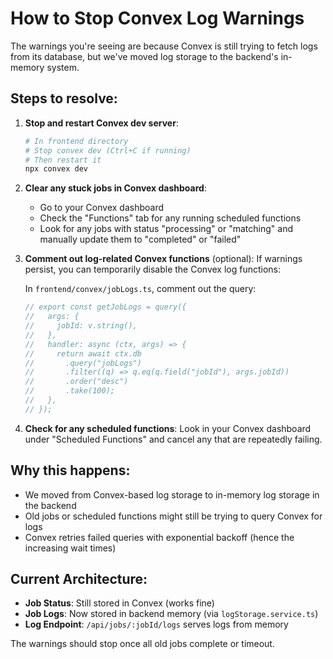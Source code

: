 # How to Stop Convex Log Warnings

The warnings you're seeing are because Convex is still trying to fetch logs from its database, but we've moved log storage to the backend's in-memory system.

## Steps to resolve:

1. **Stop and restart Convex dev server**:
   ```bash
   # In frontend directory
   # Stop convex dev (Ctrl+C if running)
   # Then restart it
   npx convex dev
   ```

2. **Clear any stuck jobs in Convex dashboard**:
   - Go to your Convex dashboard
   - Check the "Functions" tab for any running scheduled functions
   - Look for any jobs with status "processing" or "matching" and manually update them to "completed" or "failed"

3. **Comment out log-related Convex functions** (optional):
   If warnings persist, you can temporarily disable the Convex log functions:
   
   In `frontend/convex/jobLogs.ts`, comment out the query:
   ```typescript
   // export const getJobLogs = query({
   //   args: {
   //     jobId: v.string(),
   //   },
   //   handler: async (ctx, args) => {
   //     return await ctx.db
   //       .query("jobLogs")
   //       .filter((q) => q.eq(q.field("jobId"), args.jobId))
   //       .order("desc")
   //       .take(100);
   //   },
   // });
   ```

4. **Check for any scheduled functions**:
   Look in your Convex dashboard under "Scheduled Functions" and cancel any that are repeatedly failing.

## Why this happens:

- We moved from Convex-based log storage to in-memory log storage in the backend
- Old jobs or scheduled functions might still be trying to query Convex for logs
- Convex retries failed queries with exponential backoff (hence the increasing wait times)

## Current Architecture:

- **Job Status**: Still stored in Convex (works fine)
- **Job Logs**: Now stored in backend memory (via `logStorage.service.ts`)
- **Log Endpoint**: `/api/jobs/:jobId/logs` serves logs from memory

The warnings should stop once all old jobs complete or timeout.